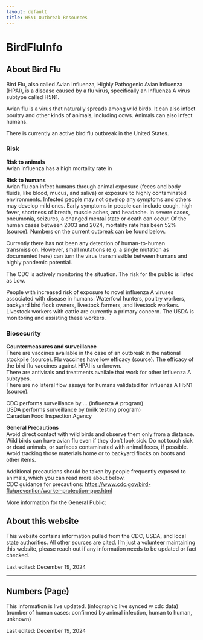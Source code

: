```yaml
---
layout: default
title: H5N1 Outbreak Resources
---
```


# BirdFluInfo

## About Bird Flu

Bird Flu, also called Avian Influenza, Highly Pathogenic Avian Influenza (HPAI), is a disease caused by a flu virus, specifically an Influenza A virus subtype called H5N1.

Avian flu is a virus that naturally spreads among wild birds. It can also infect poultry and other kinds of animals, including cows. Animals can also infect humans.

There is currently an active bird flu outbreak in the United States.

### Risk

**Risk to animals**  
Avian influenza has a high mortality rate in 

**Risk to humans**  
Avian flu can infect humans through animal exposure (feces and body fluids, like blood, mucus, and saliva) or exposure to highly contaminated environments. Infected people may not develop any symptoms and others may develop mild ones. Early symptoms in people can include cough, high fever, shortness of breath, muscle aches, and headache. In severe cases, pneumonia, seizures, a changed mental state or death can occur. Of the human cases between 2003 and 2024, mortality rate has been 52% (source). Numbers on the current outbreak can be found below.

Currently there has not been any detection of human-to-human transmission. However, small mutations (e.g. a single mutation as documented here) can turn the virus transmissible between humans and highly pandemic potential.

The CDC is actively monitoring the situation. The risk for the public is listed as Low.

People with increased risk of exposure to novel influenza A viruses associated with disease in humans: Waterfowl hunters, poultry workers, backyard bird flock owners, livestock farmers, and livestock workers. Livestock workers with cattle are currently a primary concern. The USDA is monitoring and assisting these workers.

### Biosecurity

**Countermeasures and surveillance**  
There are vaccines available in the case of an outbreak in the national stockpile (source). Flu vaccines have low efficacy (source). The efficacy of the bird flu vaccines against HPAI is unknown.   
There are antivirals and treatments availale that work for other Influenza A subtypes.  
There are no lateral flow assays for humans validated for Influenza A H5N1 (source). 

CDC performs surveillance by … (influenza A program)  
USDA performs surveillance by (milk testing program)  
Canadian Food Inspection Agency

**General Precautions**  
Avoid direct contact with wild birds and observe them only from a distance. Wild birds can have avian flu even if they don’t look sick. Do not touch sick or dead animals, or surfaces contaminated with animal feces, if possible. Avoid tracking those materials home or to backyard flocks on boots and other items.

Additional precautions should be taken by people frequently exposed to animals, which you can read more about below.  
CDC guidance for precautions: https://www.cdc.gov/bird-flu/prevention/worker-protection-ppe.html


More information for the General Public:



## About this website

This website contains information pulled from the CDC, USDA, and local state authorities. All other sources are cited. I’m just a volunteer maintaining this website, please reach out if any information needs to be updated or fact checked.

Last edited: December 19, 2024

---

## Numbers (Page)

This information is live updated. (infographic live synced w cdc data)  
(number of human cases: confirmed by animal infection, human to human, unknown)




Last edited: December 19, 2024  
